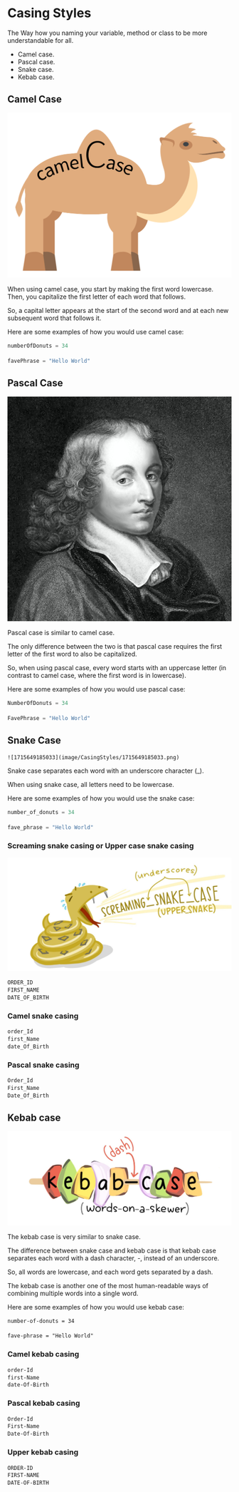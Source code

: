 # Casing Styles

The Way how you naming your variable, method or class to be more understandable for all.

* Camel case.
* Pascal case.
* Snake case.
* Kebab case.

## Camel Case

![1715644823083](image/CasingStyles/1715644823083.png "Camel Case")

When using camel case, you start by making the first word lowercase. Then, you capitalize the first letter of each word that follows.

So, a capital letter appears at the start of the second word and at each new subsequent word that follows it.

Here are some examples of how you would use camel case:

```java
numberOfDonuts = 34

favePhrase = "Hello World"
```


## Pascal Case

![1715646018962](image/CasingStyles/1715646018962.png "Pascal Case")

Pascal case is similar to camel case.

The only difference between the two is that pascal case requires the first letter of the first word to also be capitalized.

So, when using pascal case, every word starts with an uppercase letter (in contrast to camel case, where the first word is in lowercase).

Here are some examples of how you would use pascal case:

```java
NumberOfDonuts = 34

FavePhrase = "Hello World"
```


## Snake Case

    ![1715649185033](image/CasingStyles/1715649185033.png)

Snake case separates each word with an underscore character (_).

When using snake case, all letters need to be lowercase.

Here are some examples of how you would use the snake case:

```python
number_of_donuts = 34

fave_phrase = "Hello World"
```

### Screaming snake casing or Upper case snake casing

![1715650314328](image/CasingStyles/1715650314328.png)

```python
ORDER_ID
FIRST_NAME
DATE_OF_BIRTH
```

### Camel snake casing

```python
order_Id
first_Name
date_Of_Birth
```

### Pascal snake casing

```python
Order_Id
First_Name
Date_Of_Birth
```


## Kebab case

![1715650602953](image/CasingStyles/1715650602953.png)

The kebab case is very similar to snake case.

The difference between snake case and kebab case is that kebab case separates each word with a dash character, -, instead of an underscore.

So, all words are lowercase, and each word gets separated by a dash.

The kebab case is another one of the most human-readable ways of combining multiple words into a single word.

Here are some examples of how you would use kebab case:

```html
number-of-donuts = 34

fave-phrase = "Hello World"
```

### Camel kebab casing

```html
order-Id
first-Name
date-Of-Birth
```

### Pascal kebab casing

```html
Order-Id
First-Name
Date-Of-Birth
```

### Upper kebab casing

```html
ORDER-ID
FIRST-NAME
DATE-OF-BIRTH
```
